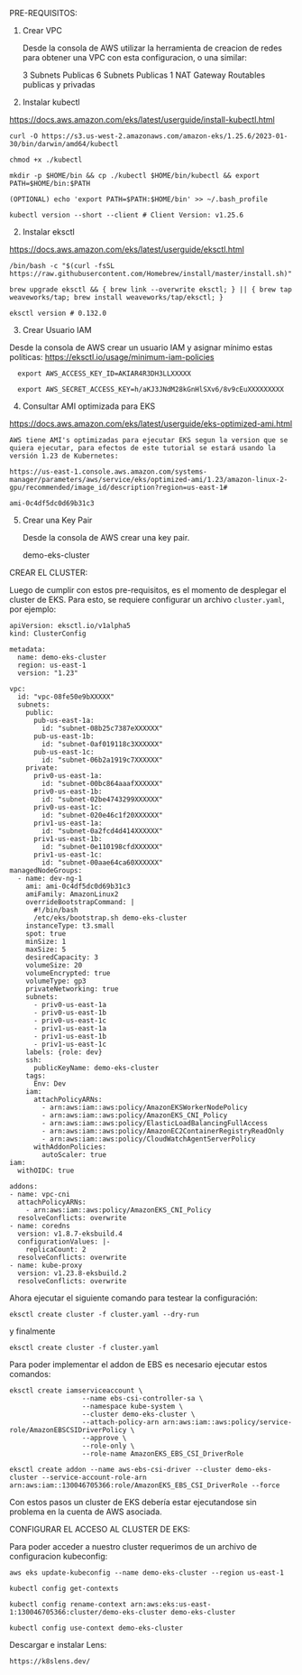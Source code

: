 PRE-REQUISITOS:

1. Crear VPC

    Desde la consola de AWS utilizar la herramienta de creacion de redes para obtener una VPC con esta configuracion, o una similar:

    3 Subnets Publicas
    6 Subnets Publicas
    1 NAT Gateway
    Routables publicas y privadas


2. Instalar kubectl

https://docs.aws.amazon.com/eks/latest/userguide/install-kubectl.html

    curl -O https://s3.us-west-2.amazonaws.com/amazon-eks/1.25.6/2023-01-30/bin/darwin/amd64/kubectl

    chmod +x ./kubectl

    mkdir -p $HOME/bin && cp ./kubectl $HOME/bin/kubectl && export PATH=$HOME/bin:$PATH

    (OPTIONAL) echo 'export PATH=$PATH:$HOME/bin' >> ~/.bash_profile

    kubectl version --short --client # Client Version: v1.25.6


2. Instalar eksctl

https://docs.aws.amazon.com/eks/latest/userguide/eksctl.html

    /bin/bash -c "$(curl -fsSL https://raw.githubusercontent.com/Homebrew/install/master/install.sh)"

    brew upgrade eksctl && { brew link --overwrite eksctl; } || { brew tap weaveworks/tap; brew install weaveworks/tap/eksctl; }

    eksctl version # 0.132.0


3. Crear Usuario IAM

 Desde la consola de AWS crear un usuario IAM y asignar mínimo estas políticas: https://eksctl.io/usage/minimum-iam-policies

      export AWS_ACCESS_KEY_ID=AKIAR4R3DH3LLXXXXX
      
      export AWS_SECRET_ACCESS_KEY=h/aKJ3JNdM28kGnHlSXv6/8v9cEuXXXXXXXXX

4. Consultar AMI optimizada para EKS

https://docs.aws.amazon.com/eks/latest/userguide/eks-optimized-ami.html

    AWS tiene AMI's optimizadas para ejecutar EKS segun la version que se quiera ejecutar, para efectos de este tutorial se estará usando la versión 1.23 de Kubernetes:

    https://us-east-1.console.aws.amazon.com/systems-manager/parameters/aws/service/eks/optimized-ami/1.23/amazon-linux-2-gpu/recommended/image_id/description?region=us-east-1#

    ami-0c4df5dc0d69b31c3

5. Crear una Key Pair

    Desde la consola de AWS crear una key pair.

    demo-eks-cluster


CREAR EL CLUSTER:

Luego de cumplir con estos pre-requisitos, es el momento de desplegar el cluster de EKS. Para esto, se requiere configurar un archivo `cluster.yaml`, por ejemplo:

    apiVersion: eksctl.io/v1alpha5
    kind: ClusterConfig

    metadata:
      name: demo-eks-cluster
      region: us-east-1
      version: "1.23"

    vpc:
      id: "vpc-08fe50e9bXXXXX"
      subnets:
        public:
          pub-us-east-1a:
            id: "subnet-08b25c7387eXXXXXX"
          pub-us-east-1b:
            id: "subnet-0af019118c3XXXXXX"
          pub-us-east-1c:
            id: "subnet-06b2a1919c7XXXXXX"
        private:
          priv0-us-east-1a: 
            id: "subnet-00bc864aaafXXXXXX"
          priv0-us-east-1b: 
            id: "subnet-02be4743299XXXXXX"
          priv0-us-east-1c: 
            id: "subnet-020e46c1f20XXXXXX"
          priv1-us-east-1a: 
            id: "subnet-0a2fcd4d414XXXXXX"
          priv1-us-east-1b: 
            id: "subnet-0e110198cfdXXXXXX"
          priv1-us-east-1c: 
            id: "subnet-00aae64ca60XXXXXX"
    managedNodeGroups:
      - name: dev-ng-1
        ami: ami-0c4df5dc0d69b31c3
        amiFamily: AmazonLinux2
        overrideBootstrapCommand: |
          #!/bin/bash
          /etc/eks/bootstrap.sh demo-eks-cluster
        instanceType: t3.small
        spot: true
        minSize: 1
        maxSize: 5
        desiredCapacity: 3
        volumeSize: 20
        volumeEncrypted: true
        volumeType: gp3
        privateNetworking: true
        subnets:
          - priv0-us-east-1a
          - priv0-us-east-1b
          - priv0-us-east-1c
          - priv1-us-east-1a
          - priv1-us-east-1b
          - priv1-us-east-1c
        labels: {role: dev}
        ssh:
          publicKeyName: demo-eks-cluster
        tags:
          Env: Dev
        iam:
          attachPolicyARNs:
            - arn:aws:iam::aws:policy/AmazonEKSWorkerNodePolicy
            - arn:aws:iam::aws:policy/AmazonEKS_CNI_Policy
            - arn:aws:iam::aws:policy/ElasticLoadBalancingFullAccess
            - arn:aws:iam::aws:policy/AmazonEC2ContainerRegistryReadOnly
            - arn:aws:iam::aws:policy/CloudWatchAgentServerPolicy
          withAddonPolicies:
            autoScaler: true
    iam:
      withOIDC: true

    addons:
    - name: vpc-cni
      attachPolicyARNs:
        - arn:aws:iam::aws:policy/AmazonEKS_CNI_Policy
      resolveConflicts: overwrite
    - name: coredns
      version: v1.8.7-eksbuild.4
      configurationValues: |-
        replicaCount: 2
      resolveConflicts: overwrite
    - name: kube-proxy
      version: v1.23.8-eksbuild.2
      resolveConflicts: overwrite


Ahora ejecutar el siguiente comando para testear la configuración:

    eksctl create cluster -f cluster.yaml --dry-run

y finalmente

    eksctl create cluster -f cluster.yaml

Para poder implementar el addon de EBS es necesario ejecutar estos comandos:

    eksctl create iamserviceaccount \
                      --name ebs-csi-controller-sa \
                      --namespace kube-system \
                      --cluster demo-eks-cluster \
                      --attach-policy-arn arn:aws:iam::aws:policy/service-role/AmazonEBSCSIDriverPolicy \
                      --approve \
                      --role-only \
                      --role-name AmazonEKS_EBS_CSI_DriverRole

    eksctl create addon --name aws-ebs-csi-driver --cluster demo-eks-cluster --service-account-role-arn arn:aws:iam::130046705366:role/AmazonEKS_EBS_CSI_DriverRole --force

Con estos pasos un cluster de EKS debería estar ejecutandose sin problema en la cuenta de AWS asociada.


CONFIGURAR EL ACCESO AL CLUSTER DE EKS:

Para poder acceder a nuestro cluster requerimos de un archivo de configuracion kubeconfig:

    aws eks update-kubeconfig --name demo-eks-cluster --region us-east-1

    kubectl config get-contexts

    kubectl config rename-context arn:aws:eks:us-east-1:130046705366:cluster/demo-eks-cluster demo-eks-cluster

    kubectl config use-context demo-eks-cluster


Descargar e instalar Lens:

    https://k8slens.dev/
